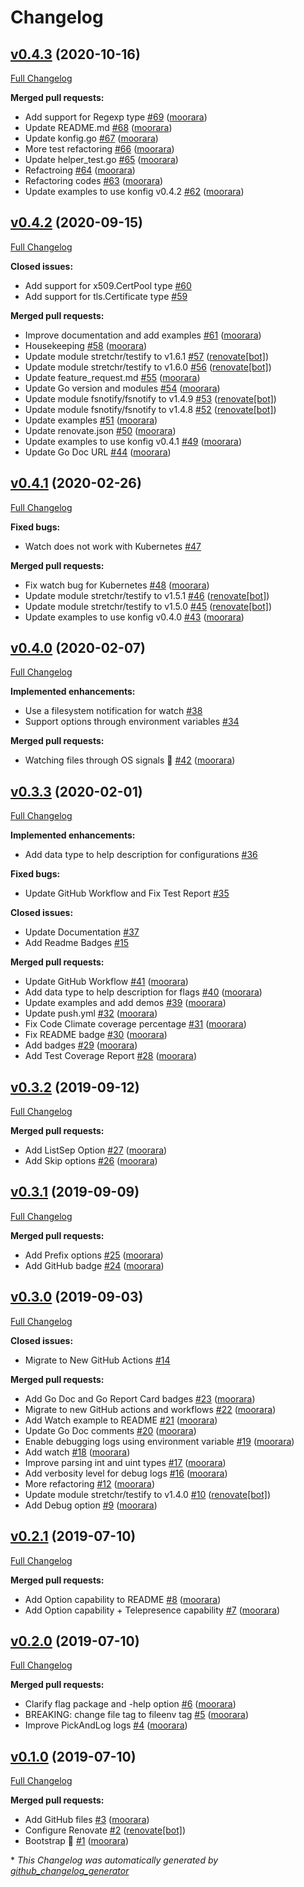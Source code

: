 # Changelog

## [v0.4.3](https://github.com/moorara/konfig/tree/v0.4.3) (2020-10-16)

[Full Changelog](https://github.com/moorara/konfig/compare/v0.4.2...v0.4.3)

**Merged pull requests:**

- Add support for Regexp type [\#69](https://github.com/moorara/konfig/pull/69) ([moorara](https://github.com/moorara))
- Update README.md [\#68](https://github.com/moorara/konfig/pull/68) ([moorara](https://github.com/moorara))
- Update konfig.go [\#67](https://github.com/moorara/konfig/pull/67) ([moorara](https://github.com/moorara))
- More test refactoring [\#66](https://github.com/moorara/konfig/pull/66) ([moorara](https://github.com/moorara))
- Update helper\_test.go [\#65](https://github.com/moorara/konfig/pull/65) ([moorara](https://github.com/moorara))
- Refactroing [\#64](https://github.com/moorara/konfig/pull/64) ([moorara](https://github.com/moorara))
- Refactoring codes [\#63](https://github.com/moorara/konfig/pull/63) ([moorara](https://github.com/moorara))
- Update examples to use konfig v0.4.2 [\#62](https://github.com/moorara/konfig/pull/62) ([moorara](https://github.com/moorara))

## [v0.4.2](https://github.com/moorara/konfig/tree/v0.4.2) (2020-09-15)

[Full Changelog](https://github.com/moorara/konfig/compare/v0.4.1...v0.4.2)

**Closed issues:**

- Add support for x509.CertPool type [\#60](https://github.com/moorara/konfig/issues/60)
- Add support for tls.Certificate type [\#59](https://github.com/moorara/konfig/issues/59)

**Merged pull requests:**

- Improve documentation and add examples [\#61](https://github.com/moorara/konfig/pull/61) ([moorara](https://github.com/moorara))
- Housekeeping [\#58](https://github.com/moorara/konfig/pull/58) ([moorara](https://github.com/moorara))
- Update module stretchr/testify to v1.6.1 [\#57](https://github.com/moorara/konfig/pull/57) ([renovate[bot]](https://github.com/apps/renovate))
- Update module stretchr/testify to v1.6.0 [\#56](https://github.com/moorara/konfig/pull/56) ([renovate[bot]](https://github.com/apps/renovate))
- Update feature\_request.md [\#55](https://github.com/moorara/konfig/pull/55) ([moorara](https://github.com/moorara))
- Update Go version and modules [\#54](https://github.com/moorara/konfig/pull/54) ([moorara](https://github.com/moorara))
- Update module fsnotify/fsnotify to v1.4.9 [\#53](https://github.com/moorara/konfig/pull/53) ([renovate[bot]](https://github.com/apps/renovate))
- Update module fsnotify/fsnotify to v1.4.8 [\#52](https://github.com/moorara/konfig/pull/52) ([renovate[bot]](https://github.com/apps/renovate))
- Update examples [\#51](https://github.com/moorara/konfig/pull/51) ([moorara](https://github.com/moorara))
- Update renovate.json [\#50](https://github.com/moorara/konfig/pull/50) ([moorara](https://github.com/moorara))
- Update examples to use konfig v0.4.1 [\#49](https://github.com/moorara/konfig/pull/49) ([moorara](https://github.com/moorara))
- Update Go Doc URL [\#44](https://github.com/moorara/konfig/pull/44) ([moorara](https://github.com/moorara))

## [v0.4.1](https://github.com/moorara/konfig/tree/v0.4.1) (2020-02-26)

[Full Changelog](https://github.com/moorara/konfig/compare/v0.4.0...v0.4.1)

**Fixed bugs:**

- Watch does not work with Kubernetes [\#47](https://github.com/moorara/konfig/issues/47)

**Merged pull requests:**

- Fix watch bug for Kubernetes [\#48](https://github.com/moorara/konfig/pull/48) ([moorara](https://github.com/moorara))
- Update module stretchr/testify to v1.5.1 [\#46](https://github.com/moorara/konfig/pull/46) ([renovate[bot]](https://github.com/apps/renovate))
- Update module stretchr/testify to v1.5.0 [\#45](https://github.com/moorara/konfig/pull/45) ([renovate[bot]](https://github.com/apps/renovate))
- Update examples to use konfig v0.4.0 [\#43](https://github.com/moorara/konfig/pull/43) ([moorara](https://github.com/moorara))

## [v0.4.0](https://github.com/moorara/konfig/tree/v0.4.0) (2020-02-07)

[Full Changelog](https://github.com/moorara/konfig/compare/v0.3.3...v0.4.0)

**Implemented enhancements:**

- Use a filesystem notification for watch [\#38](https://github.com/moorara/konfig/issues/38)
- Support options through environment variables [\#34](https://github.com/moorara/konfig/issues/34)

**Merged pull requests:**

- Watching files through OS signals 🎉 [\#42](https://github.com/moorara/konfig/pull/42) ([moorara](https://github.com/moorara))

## [v0.3.3](https://github.com/moorara/konfig/tree/v0.3.3) (2020-02-01)

[Full Changelog](https://github.com/moorara/konfig/compare/v0.3.2...v0.3.3)

**Implemented enhancements:**

- Add data type to help description for configurations [\#36](https://github.com/moorara/konfig/issues/36)

**Fixed bugs:**

- Update GitHub Workflow and Fix Test Report [\#35](https://github.com/moorara/konfig/issues/35)

**Closed issues:**

- Update Documentation [\#37](https://github.com/moorara/konfig/issues/37)
- Add Readme Badges [\#15](https://github.com/moorara/konfig/issues/15)

**Merged pull requests:**

- Update GitHub Workflow [\#41](https://github.com/moorara/konfig/pull/41) ([moorara](https://github.com/moorara))
- Add data type to help description for flags [\#40](https://github.com/moorara/konfig/pull/40) ([moorara](https://github.com/moorara))
- Update examples and add demos [\#39](https://github.com/moorara/konfig/pull/39) ([moorara](https://github.com/moorara))
- Update push.yml [\#32](https://github.com/moorara/konfig/pull/32) ([moorara](https://github.com/moorara))
- Fix Code Climate coverage percentage [\#31](https://github.com/moorara/konfig/pull/31) ([moorara](https://github.com/moorara))
- Fix README badge [\#30](https://github.com/moorara/konfig/pull/30) ([moorara](https://github.com/moorara))
- Add badges [\#29](https://github.com/moorara/konfig/pull/29) ([moorara](https://github.com/moorara))
- Add Test Coverage Report [\#28](https://github.com/moorara/konfig/pull/28) ([moorara](https://github.com/moorara))

## [v0.3.2](https://github.com/moorara/konfig/tree/v0.3.2) (2019-09-12)

[Full Changelog](https://github.com/moorara/konfig/compare/v0.3.1...v0.3.2)

**Merged pull requests:**

- Add ListSep Option [\#27](https://github.com/moorara/konfig/pull/27) ([moorara](https://github.com/moorara))
- Add Skip options [\#26](https://github.com/moorara/konfig/pull/26) ([moorara](https://github.com/moorara))

## [v0.3.1](https://github.com/moorara/konfig/tree/v0.3.1) (2019-09-09)

[Full Changelog](https://github.com/moorara/konfig/compare/v0.3.0...v0.3.1)

**Merged pull requests:**

- Add Prefix options [\#25](https://github.com/moorara/konfig/pull/25) ([moorara](https://github.com/moorara))
- Add GitHub badge [\#24](https://github.com/moorara/konfig/pull/24) ([moorara](https://github.com/moorara))

## [v0.3.0](https://github.com/moorara/konfig/tree/v0.3.0) (2019-09-03)

[Full Changelog](https://github.com/moorara/konfig/compare/v0.2.1...v0.3.0)

**Closed issues:**

- Migrate to New GitHub Actions [\#14](https://github.com/moorara/konfig/issues/14)

**Merged pull requests:**

- Add Go Doc and Go Report Card badges [\#23](https://github.com/moorara/konfig/pull/23) ([moorara](https://github.com/moorara))
- Migrate to new GitHub actions and workflows [\#22](https://github.com/moorara/konfig/pull/22) ([moorara](https://github.com/moorara))
- Add Watch example to README [\#21](https://github.com/moorara/konfig/pull/21) ([moorara](https://github.com/moorara))
- Update Go Doc comments [\#20](https://github.com/moorara/konfig/pull/20) ([moorara](https://github.com/moorara))
- Enable debugging logs using environment variable [\#19](https://github.com/moorara/konfig/pull/19) ([moorara](https://github.com/moorara))
- Add watch [\#18](https://github.com/moorara/konfig/pull/18) ([moorara](https://github.com/moorara))
- Improve parsing int and uint types [\#17](https://github.com/moorara/konfig/pull/17) ([moorara](https://github.com/moorara))
- Add verbosity level for debug logs [\#16](https://github.com/moorara/konfig/pull/16) ([moorara](https://github.com/moorara))
- More refactoring [\#12](https://github.com/moorara/konfig/pull/12) ([moorara](https://github.com/moorara))
- Update module stretchr/testify to v1.4.0 [\#10](https://github.com/moorara/konfig/pull/10) ([renovate[bot]](https://github.com/apps/renovate))
- Add Debug option [\#9](https://github.com/moorara/konfig/pull/9) ([moorara](https://github.com/moorara))

## [v0.2.1](https://github.com/moorara/konfig/tree/v0.2.1) (2019-07-10)

[Full Changelog](https://github.com/moorara/konfig/compare/v0.2.0...v0.2.1)

**Merged pull requests:**

- Add Option capability to README [\#8](https://github.com/moorara/konfig/pull/8) ([moorara](https://github.com/moorara))
- Add Option capability + Telepresence capability [\#7](https://github.com/moorara/konfig/pull/7) ([moorara](https://github.com/moorara))

## [v0.2.0](https://github.com/moorara/konfig/tree/v0.2.0) (2019-07-10)

[Full Changelog](https://github.com/moorara/konfig/compare/v0.1.0...v0.2.0)

**Merged pull requests:**

- Clarify flag package and -help option [\#6](https://github.com/moorara/konfig/pull/6) ([moorara](https://github.com/moorara))
- BREAKING: change file tag to fileenv tag [\#5](https://github.com/moorara/konfig/pull/5) ([moorara](https://github.com/moorara))
- Improve PickAndLog logs [\#4](https://github.com/moorara/konfig/pull/4) ([moorara](https://github.com/moorara))

## [v0.1.0](https://github.com/moorara/konfig/tree/v0.1.0) (2019-07-10)

[Full Changelog](https://github.com/moorara/konfig/compare/b431dbb676c8db79ee382fac16d3f40536ad572d...v0.1.0)

**Merged pull requests:**

- Add GitHub files [\#3](https://github.com/moorara/konfig/pull/3) ([moorara](https://github.com/moorara))
- Configure Renovate [\#2](https://github.com/moorara/konfig/pull/2) ([renovate[bot]](https://github.com/apps/renovate))
- Bootstrap 🚀 [\#1](https://github.com/moorara/konfig/pull/1) ([moorara](https://github.com/moorara))



\* *This Changelog was automatically generated by [github_changelog_generator](https://github.com/github-changelog-generator/github-changelog-generator)*
